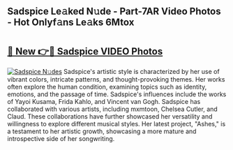 ## Sadspice Le𝚊ked N𝚞de - Part-7AR Video Photos - Hot Onlyf𝚊ns Le𝚊ks 6Mtox

# <h2><a href="http://ac48218.deff.icu/?id=Sadspice">🔗 New 👉🔴 Sadspice VIDEO Photos</a></h2>

[![Sadspice N𝚞des](https://i.imgur.com/rIISA9y.gif)](http://ac48218.deff.icu/?id=Sadspice)
Sadspice's artistic style is characterized by her use of vibrant colors, intricate patterns, and thought-provoking themes. Her works often explore the human condition, examining topics such as identity, emotions, and the passage of time. Sadspice's influences include the works of Yayoi Kusama, Frida Kahlo, and Vincent van Gogh. Sadspice has collaborated with various artists, including mxmtoon, Chelsea Cutler, and Claud. These collaborations have further showcased her versatility and willingness to explore different musical styles. Her latest project, "Ashes," is a testament to her artistic growth, showcasing a more mature and introspective side of her songwriting.

